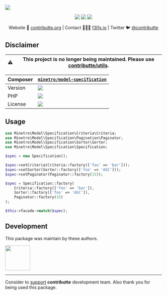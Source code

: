 ![](https://heatbadger.now.sh/github/readme/contributte/model-specification/?deprecated=1)

<p align=center>
    <a href="https://bit.ly/ctteg"><img src="https://badgen.net/badge/support/gitter/cyan"></a>
    <a href="https://bit.ly/cttfo"><img src="https://badgen.net/badge/support/forum/yellow"></a>
    <a href="https://contributte.org/partners.html"><img src="https://badgen.net/badge/sponsor/donations/F96854"></a>
</p>

<p align=center>
    Website 🚀 <a href="https://contributte.org">contributte.org</a> | Contact 👨🏻‍💻 <a href="https://f3l1x.io">f3l1x.io</a> | Twitter 🐦 <a href="https://twitter.com/contributte">@contributte</a>
</p>

## Disclaimer

| :warning: | This project is no longer being maintained. Please use [contributte/utils](https://github.com/contributte/utils).
|---|---|

| Composer | [`minetro/model-specification`](https://packagist.org/minetro/model-specification) |
|---| --- |
| Version | ![](https://badgen.net/packagist/v/minetro/model-specification) |
| PHP | ![](https://badgen.net/packagist/php/minetro/model-specification) |
| License | ![](https://badgen.net/github/license/minetro/model-specification) |

## Usage

```php
use Minetro\Model\Specification\Criteria\Criteria;
use Minetro\Model\Specification\Pagination\Paginator;
use Minetro\Model\Specification\Sorter\Sorter;
use Minetro\Model\Specification\Specification;

$spec = new Specification();

$spec->setCriteria(Criteria::factory(['foo' => 'bar']));
$spec->setSorter(Sorter::factory(['foo' => 'ASC']));
$spec->setPaginator(Paginator::factory(15));
```

```php
$spec = Specification::factory(
    Criteria::factory(['foo' => 'bar']),
    Sorter::factory(['foo' => 'ASC']),
    Paginator::factory(15)
);
```

```php
$this->facade->match($spec);
```


## Development

This package was maintain by these authors.

<a href="https://github.com/f3l1x">
  <img width="80" height="80" src="https://avatars2.githubusercontent.com/u/538058?v=3&s=80">
</a>

-----

Consider to [support](https://contributte.org/partners.html) **contributte** development team.
Also thank you for being used this package.
